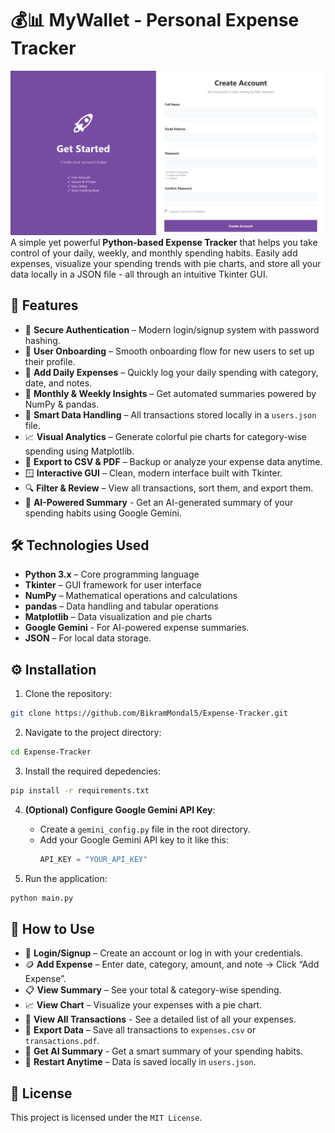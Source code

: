 # 💰📊 MyWallet - Personal Expense Tracker

![Image-preview](./public/screenshot.png)
A simple yet powerful **Python-based Expense Tracker** that helps you take control of your daily, weekly, and monthly spending habits. Easily add expenses, visualize your spending trends with pie charts, and store all your data locally in a JSON file - all through an intuitive Tkinter GUI.

## 🌟 Features

- 🔐 **Secure Authentication** – Modern login/signup system with password hashing.
- 🙋 **User Onboarding** – Smooth onboarding flow for new users to set up their profile.
- 🧾 **Add Daily Expenses** – Quickly log your daily spending with category, date, and notes.  
- 📅 **Monthly & Weekly Insights** – Get automated summaries powered by NumPy & pandas.  
- 🧠 **Smart Data Handling** – All transactions stored locally in a `users.json` file.  
- 📈 **Visual Analytics** – Generate colorful pie charts for category-wise spending using Matplotlib.  
- 💾 **Export to CSV & PDF** – Backup or analyze your expense data anytime.  
- 🪟 **Interactive GUI** – Clean, modern interface built with Tkinter.  
- 🔍 **Filter & Review** – View all transactions, sort them, and export them.
- 🤖 **AI-Powered Summary** - Get an AI-generated summary of your spending habits using Google Gemini.

## 🛠️ Technologies Used

- **Python 3.x** – Core programming language  
- **Tkinter** – GUI framework for user interface  
- **NumPy** – Mathematical operations and calculations  
- **pandas** – Data handling and tabular operations  
- **Matplotlib** – Data visualization and pie charts
- **Google Gemini** - For AI-powered expense summaries.
- **JSON** – For local data storage.

## ⚙️ Installation

1. Clone the repository:
```bash
git clone https://github.com/BikramMondal5/Expense-Tracker.git
```

2. Navigate to the project directory:
```bash
cd Expense-Tracker
```

3. Install the required depedencies:
```bash
pip install -r requirements.txt
```

4. **(Optional) Configure Google Gemini API Key**: 
   - Create a `gemini_config.py` file in the root directory.
   - Add your Google Gemini API key to it like this:
     ```python
     API_KEY = "YOUR_API_KEY"
     ```

5. Run the application:
```bash
python main.py
```

## 🚀 How to Use

- 🚪 **Login/Signup** – Create an account or log in with your credentials.
- 🪙 **Add Expense** – Enter date, category, amount, and note → Click “Add Expense”.
- 📋 **View Summary** – See your total & category-wise spending.
- 📈 **View Chart** – Visualize your expenses with a pie chart.
- 📜 **View All Transactions** - See a detailed list of all your expenses.
- 💾 **Export Data** – Save all transactions to `expenses.csv` or `transactions.pdf`.
- 🤖 **Get AI Summary** - Get a smart summary of your spending habits.
- 🔁 **Restart Anytime** – Data is saved locally in `users.json`.

## 📜 License

This project is licensed under the `MIT License`.

